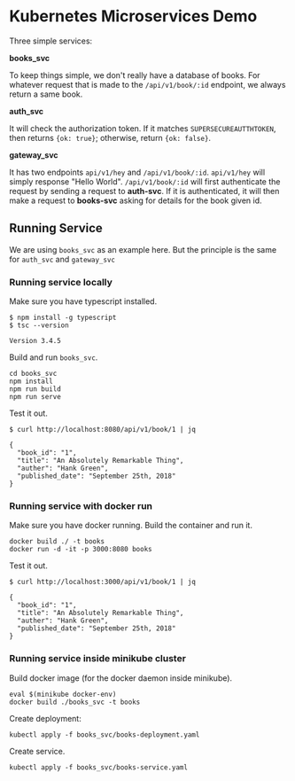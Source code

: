 # Kubernetes Microservices Demo

Three simple services:

**books_svc**

To keep things simple, we don't really have a database of books.
For whatever request that is made to the `/api/v1/book/:id` endpoint, we always return a same book.

**auth_svc**

It will check the authorization token.
If it matches `SUPERSECUREAUTTHTOKEN`, then returns `{ok: true}`;
otherwise, return `{ok: false}`.

**gateway_svc**

It has two endpoints `api/v1/hey` and `/api/v1/book/:id`.
`api/v1/hey` will simply response "Hello World".
`/api/v1/book/:id` will first authenticate the request by sending a request to **auth-svc**.
If it is authenticated, it will then make a request to **books-svc** asking for details for the book given id.

## Running Service

We are using `books_svc` as an example here. But the principle is the same for `auth_svc` and `gateway_svc`

### Running service locally

Make sure you have typescript installed.

```
$ npm install -g typescript
$ tsc --version

Version 3.4.5
```

Build and run `books_svc`.

```
cd books_svc
npm install
npm run build
npm run serve
```

Test it out.

```
$ curl http://localhost:8080/api/v1/book/1 | jq

{
  "book_id": "1",
  "title": "An Absolutely Remarkable Thing",
  "auther": "Hank Green",
  "published_date": "September 25th, 2018"
}
```

### Running service with docker run

Make sure you have docker running. Build the container and run it.

```
docker build ./ -t books
docker run -d -it -p 3000:8080 books
```

Test it out.

```
$ curl http://localhost:3000/api/v1/book/1 | jq

{
  "book_id": "1",
  "title": "An Absolutely Remarkable Thing",
  "auther": "Hank Green",
  "published_date": "September 25th, 2018"
}
```

### Running service inside minikube cluster

Build docker image (for the docker daemon inside minikube).

```
eval $(minikube docker-env)
docker build ./books_svc -t books
```

Create deployment:

```
kubectl apply -f books_svc/books-deployment.yaml
```

Create service.

```
kubectl apply -f books_svc/books-service.yaml
```
